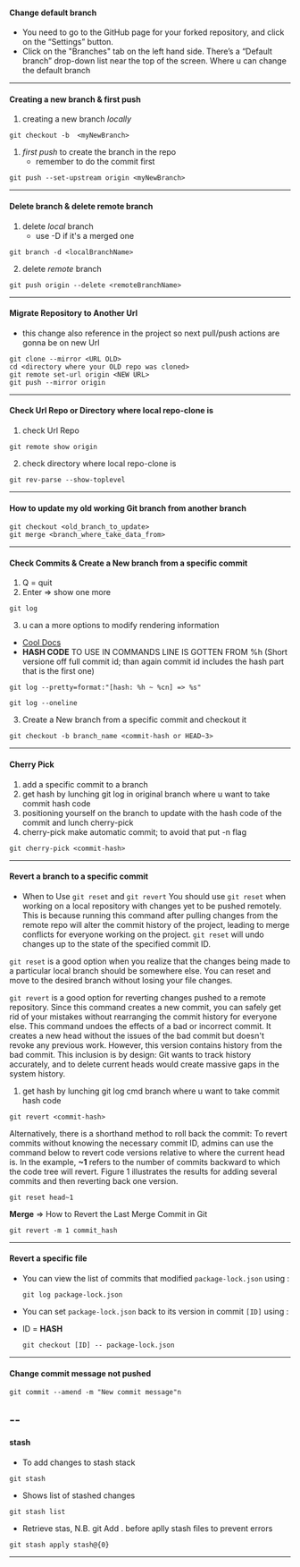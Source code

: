 #### Change default branch
- You need to go to the GitHub page for your forked repository, and click on the “Settings” button.
- Click on the "Branches" tab on the left hand side. There’s a “Default branch” drop-down list near the top of the screen. Where u can change the default branch
- --
####  Creating a new branch & first push
1. creating a new branch *locally*
```console
git checkout -b  <myNewBranch> 
```
1. *first push* to create the branch in the repo
	- remember to do the commit first
```console
git push --set-upstream origin <myNewBranch>
```
---
#### Delete branch & delete remote branch
1. delete *local* branch
	- use -D if it's a merged one 
```console
git branch -d <localBranchName> 
```
2. delete *remote* branch 
```console
git push origin --delete <remoteBranchName>
```
---
#### Migrate Repository to Another Url
- this change also reference in the project so next pull/push actions are gonna be on new Url
```console
git clone --mirror <URL OLD>
cd <directory where your OLD repo was cloned>
git remote set-url origin <NEW URL>
git push --mirror origin
```
---
#### Check Url Repo or Directory where local repo-clone is
1. check Url Repo
```console
git remote show origin
```
2. check directory where local repo-clone is
```console
git rev-parse --show-toplevel
```
---
#### How to update my old working Git branch from another branch
```console
git checkout <old_branch_to_update>
git merge <branch_where_take_data_from>
```
---
#### Check Commits & Create a New branch from a specific commit
1. Q = quit 
2.  Enter => show one more 
```console
git log
```
3. u can a more options to modify rendering information
- [Cool Docs](https://git-scm.com/book/en/v2/Git-Basics-Viewing-the-Commit-History)
-  **HASH CODE** TO USE IN COMMANDS LINE IS GOTTEN FROM %h (Short versione off full commit id; than again commit id includes the hash part that is the first one)
```console
git log --pretty=format:"[hash: %h ~ %cn] => %s"
```
```console
git log --oneline
```
3. Create a New branch from a specific commit and checkout it 
```console
git checkout -b branch_name <commit-hash or HEAD~3>
```
---
#### Cherry Pick
1. add a specific commit to a branch
2. get hash by lunching git log in original branch where u want to take commit hash code 
3. positioning yourself on the branch to update with the hash code of the commit and lunch cherry-pick
4. cherry-pick make automatic commit; to avoid that put -n flag
```console
git cherry-pick <commit-hash>
```
---
#### Revert a branch to a specific commit
- When to Use `git reset` and `git revert`
You should use `git reset` when working on a local repository with changes yet to be pushed remotely. This is because running this command after pulling changes from the remote repo will alter the commit history of the project, leading to merge conflicts for everyone working on the project. `git reset` will undo changes up to the state of the specified commit ID.

`git reset` is a good option when you realize that the changes being made to a particular local branch should be somewhere else. You can reset and move to the desired branch without losing your file changes. 

`git revert` is a good option for reverting changes pushed to a remote repository. Since this command creates a new commit, you can safely get rid of your mistakes without rearranging the commit history for everyone else. This command undoes the effects of a bad or incorrect commit. It creates a new head without the issues of the bad commit but doesn't revoke any previous work. However, this version contains history from the bad commit. This inclusion is by design: Git wants to track history accurately, and to delete current heads would create massive gaps in the system history.
1. get hash by lunching git log cmd branch where u want to take commit hash code 
```console
git revert <commit-hash>
```
Alternatively, there is a shorthand method to roll back the commit: To revert commits without knowing the necessary commit ID, admins can use the command below to revert code versions relative to where the current head is. In the example, **~1** refers to the number of commits backward to which the code tree will revert. Figure 1 illustrates the results for adding several commits and then reverting back one version.

```
git reset head~1
```

**Merge** => How to Revert the Last Merge Commit in Git
```
git revert -m 1 commit_hash
```
---
#### Revert a specific file 
-   You can view the list of commits that modified `package-lock.json` using :
    ```
    git log package-lock.json
    ```
    
-   You can set `package-lock.json` back to its version in commit `[ID]` using :
- ID = **HASH**
    
    ```
    git checkout [ID] -- package-lock.json
    ```
---
#### Change commit message not pushed 
```
git commit --amend -m "New commit message"n
```
--
---
#### stash 
- To add changes to stash stack
```console
git stash  
```
- Shows list of stashed changes
```console
git stash list  
```
- Retrieve stas, N.B. git Add . before aplly stash files to prevent errors 
```console
git stash apply stash@{0} 
```
---


